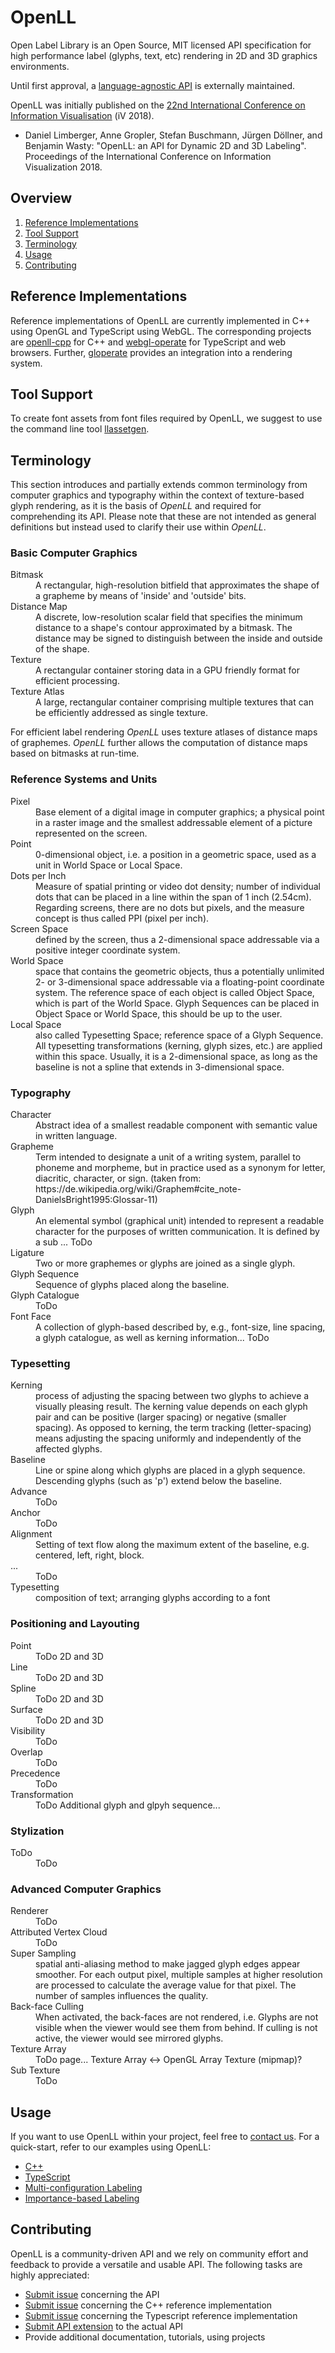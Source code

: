 # OpenLL

Open Label Library is an Open Source, MIT licensed API specification for high performance label (glyphs, text, etc) rendering in 2D and 3D graphics environments.

Until first approval, a [language-agnostic API](https://github.com/scheibel/openll-api) is externally maintained.

OpenLL was initially published on the [22nd International Conference on Information Visualisation](http://www.graphicslink.co.uk/) (iV 2018).

* Daniel Limberger, Anne Gropler, Stefan Buschmann, Jürgen Döllner, and Benjamin Wasty: "OpenLL: an API for Dynamic 2D and 3D Labeling". Proceedings of the International Conference on Information Visualization 2018.


## Overview

1. [Reference Implementations](#reference-implementations)
2. [Tool Support](#tool-support)
3. [Terminology](#terminology)
4. [Usage](#usage)
5. [Contributing](#contributing)


## Reference Implementations

Reference implementations of OpenLL are currently implemented in C++ using OpenGL and TypeScript using WebGL.
The corresponding projects are [openll-cpp](https://github.com/cginternals/openll-cpp) for C++ and [webgl-operate](https://github.com/cginternals/webgl-operate) for TypeScript and web browsers. Further, [gloperate](https://github.com/cginternals/gloperate) provides an integration into a rendering system.


## Tool Support

To create font assets from font files required by OpenLL, we suggest to use the command line tool [llassetgen](https://github.com/cginternals/openll-asset-generator).



## Terminology

This section introduces and partially extends common terminology from computer graphics and typography within the context of texture-based glyph rendering, as it is the basis of *OpenLL* and required for comprehending its API. Please note that these are not intended as general definitions but instead used to clarify their use within *OpenLL*.

### Basic Computer Graphics

<dl>
  <dt>Bitmask</dt><dd>A rectangular, high-resolution bitfield that approximates the shape of a grapheme by means of 'inside' and 'outside' bits.</dd>
  <dt>Distance Map</dt><dd>A discrete, low-resolution scalar field that specifies the minimum distance to a shape's contour approximated by a bitmask. The distance may be signed to distinguish between the inside and outside of the shape.</dd>
  <dt>Texture</dt><dd>A rectangular container storing data in a GPU friendly format for efficient processing.</dd>
  <dt>Texture Atlas</dt><dd>A large, rectangular container comprising multiple textures that can be efficiently addressed as single texture.</dd>
</dl>

For efficient label rendering *OpenLL* uses texture atlases of distance maps of graphemes. *OpenLL* further allows the computation of distance maps based on bitmasks at run-time.

### Reference Systems and Units

<dl>
  <dt>Pixel</dt><dd>Base element of a digital image in computer graphics; a physical point in a raster image and the smallest addressable element of a picture represented on the screen.</dd>
  <dt>Point</dt><dd>0-dimensional object, i.e. a position in a geometric space, used as a unit in World Space or Local Space.</dd>
  <dt>Dots per Inch</dt><dd> Measure of spatial printing or video dot density; number of individual dots that can be placed in a line within the span of 1 inch (2.54cm). Regarding screens, there are no dots but pixels, and the measure concept is thus called PPI (pixel per inch).</dd>
  <dt>Screen Space</dt><dd>defined by the screen, thus a 2-dimensional space addressable via a positive integer coordinate system.</dd>
  <dt>World Space</dt><dd> space that contains the geometric objects, thus a potentially unlimited 2- or 3-dimensional space addressable via a floating-point coordinate system.
  The reference space of each object is called Object Space, which is part of the World Space. Glyph Sequences can be placed in Object Space or World Space, this should be up to the user.</dd>
  <dt>Local Space</dt><dd> also called Typesetting Space; reference space of a Glyph Sequence. All typesetting transformations (kerning, glyph sizes, etc.) are applied within this space. Usually, it is a 2-dimensional space, as long as the baseline is not a spline that extends in 3-dimensional space.</dd>
</dl>

### Typography

<dl>
  <dt>Character</dt><dd>Abstract idea of a smallest readable component with semantic value in written language.</dd>
  <dt>Grapheme</dt><dd>Term intended to designate a unit of a writing system, parallel to phoneme and morpheme, but in practice used as a synonym for letter, diacritic, character, or sign. (taken from: https://de.wikipedia.org/wiki/Graphem#cite_note-DanielsBright1995:Glossar-11)</dd>
  <dt>Glyph</dt><dd>An elemental symbol (graphical unit) intended to represent a readable character for the purposes of written communication.
  It is defined by a sub ... ToDo</dd>
  <dt>Ligature</dt><dd>Two or more graphemes or glyphs are joined as a single glyph.</dd>
  <dt>Glyph Sequence</dt><dd>Sequence of glyphs placed along the baseline.</dd>
  <dt>Glyph Catalogue</dt><dd>ToDo</dd>
  <dt>Font Face</dt><dd>A collection of glyph-based  described by, e.g., font-size, line spacing, a glyph catalogue, as well as kerning information... ToDo</dd>
</dl>

### Typesetting
<dl>
  <dt>Kerning</dt><dd>process of adjusting the spacing between two glyphs to achieve a visually pleasing result. The kerning value depends on each glyph pair and can be positive (larger spacing) or negative (smaller spacing). As opposed to kerning, the term tracking (letter-spacing) means adjusting the spacing uniformly and independently of the affected glyphs.</dd>
  <dt>Baseline</dt><dd>Line or spine along which glyphs are placed in a glyph sequence. Descending glyphs (such as 'p') extend below the baseline.</dd>
  <dt>Advance</dt><dd>ToDo</dd>
  <dt>Anchor</dt><dd>ToDo</dd>
  <dt>Alignment</dt><dd>Setting of text flow along the maximum extent of the baseline, e.g. centered, left, right, block.</dd>
  <dt>...</dt><dd>ToDo</dd>
  <dt>Typesetting</dt><dd>composition of text; arranging glyphs according to a font</dd>
</dl>

### Positioning and Layouting

<dl>
  <dt>Point</dt><dd>ToDo 2D and 3D</dd>
  <dt>Line</dt><dd>ToDo 2D and 3D</dd>
  <dt>Spline</dt><dd>ToDo 2D and 3D</dd>
  <dt>Surface</dt><dd>ToDo 2D and 3D</dd>
  <dt>Visibility</dt><dd>ToDo</dd>
  <dt>Overlap</dt><dd>ToDo</dd>
  <dt>Precedence</dt><dd>ToDo</dd>
  <dt>Transformation</dt><dd>ToDo Additional glyph and glpyh sequence...</dd>
</dl>

### Stylization

<dl>
  <dt>ToDo</dt><dd>ToDo</dd>
</dl>

### Advanced Computer Graphics

<dl>
  <dt>Renderer</dt><dd>ToDo</dd>
  <dt>Attributed Vertex Cloud</dt><dd>ToDo</dd>
  <dt>Super Sampling</dt><dd>spatial anti-aliasing method to make jagged glyph edges appear smoother. For each output pixel, multiple samples at higher resolution are processed to calculate the average value for that pixel. The number of samples influences the quality.</dd>
  <dt>Back-face Culling</dt><dd>When activated, the back-faces are not rendered, i.e. Glyphs are not visible when the viewer would see them from behind. If culling is not active, the viewer would see mirrored glyphs.</dd>
  <dt>Texture Array</dt><dd>ToDo page... Texture Array <-> OpenGL Array Texture (mipmap)?</dd>
  <dt>Sub Texture</dt><dd>ToDo</dd>
</dl>


## Usage

If you want to use OpenLL within your project, feel free to [contact us](contact@cginternals.com).
For a quick-start, refer to our examples using OpenLL:

* [C++](https://github.com/cginternals/openll-cpp/tree/master/source/examples/openll-example)
* [TypeScript]()
* [Multi-configuration Labeling](https://github.com/cginternals/openll/tree/master/ll-opengl/source/examples/labeling-at-point)
* [Importance-based Labeling](https://github.com/cginternals/openll/tree/master/ll-opengl/source/examples/pointbasedlayouting)


## Contributing

OpenLL is a community-driven API and we rely on community effort and feedback to provide a versatile and usable API. The following tasks are highly appreciated:

* [Submit issue](https://github.com/cginternals/openll/issues/new) concerning the API
* [Submit issue](https://github.com/cginternals/openll-cpp/issues/new) concerning the C++ reference implementation
* [Submit issue](https://github.com/cginternals/webgl-operate/issues/new) concerning the Typescript reference implementation
* [Submit API extension](https://github.com/scheibel/openll-api/issues/new) to the actual API
* Provide additional documentation, tutorials, using projects
